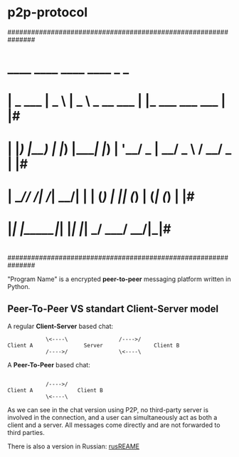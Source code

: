 # p2p-protocol

###############################################################
#  ____ ____  ____       ____            _                  _ #
# |  _ \___ \|  _ \     |  _ \ _ __ ___ | |_ ___   ___ ___ | |#
# | |_) |__) | |_) |____| |_) | '__/ _ \| __/ _ \ / __/ _ \| |#
# |  __// __/|  __/_____|  __/| | | (_) | || (_) | (_| (_) | |#
# |_|  |_____|_|        |_|   |_|  \___/ \__\___/ \___\___/|_|#
#                                                             #
###############################################################

"Program Name" is a encrypted **peer-to-peer** messaging platform written in Python.

## **Peer-To-Peer** VS standart **Client-Server** model

 A regular **Client-Server** based chat:
```
            \<----\                /---->/  
Client A                Server                Client B 
            /---->/                \<----\
```

 A **Peer-To-Peer** based chat:
```

            /---->/  
Client A              Client B 
            \<----\
```

As we can see in the chat version using P2P, no third-party server is involved in the connection, and a user can simultaneously act as both a client and a server.
All messages come directly and are not forwarded to third parties.


There is also a version in Russian:
[rusREAME](https://github.com/christossik333/p2p-protocol/blob/main/rusREADME.md)